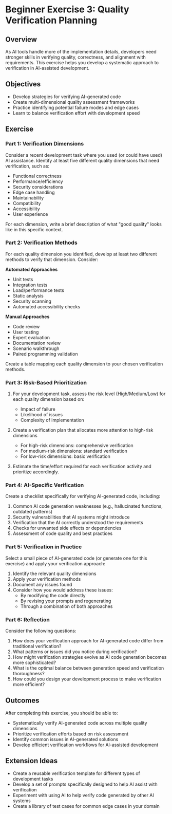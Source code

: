 # Beginner Exercise 3: Quality Verification Planning

## Overview

As AI tools handle more of the implementation details, developers need stronger skills in verifying quality, correctness, and alignment with requirements. This exercise helps you develop a systematic approach to verification in AI-assisted development.

## Objectives

- Develop strategies for verifying AI-generated code
- Create multi-dimensional quality assessment frameworks
- Practice identifying potential failure modes and edge cases
- Learn to balance verification effort with development speed

## Exercise

### Part 1: Verification Dimensions

Consider a recent development task where you used (or could have used) AI assistance. Identify at least five different quality dimensions that need verification, such as:
- Functional correctness
- Performance/efficiency
- Security considerations
- Edge case handling
- Maintainability
- Compatibility
- Accessibility
- User experience

For each dimension, write a brief description of what "good quality" looks like in this specific context.

### Part 2: Verification Methods

For each quality dimension you identified, develop at least two different methods to verify that dimension. Consider:

**Automated Approaches**
- Unit tests
- Integration tests
- Load/performance tests
- Static analysis
- Security scanning
- Automated accessibility checks

**Manual Approaches**
- Code review
- User testing
- Expert evaluation
- Documentation review
- Scenario walkthrough
- Paired programming validation

Create a table mapping each quality dimension to your chosen verification methods.

### Part 3: Risk-Based Prioritization

1. For your development task, assess the risk level (High/Medium/Low) for each quality dimension based on:
   - Impact of failure
   - Likelihood of issues
   - Complexity of implementation

2. Create a verification plan that allocates more attention to high-risk dimensions
   - For high-risk dimensions: comprehensive verification
   - For medium-risk dimensions: standard verification
   - For low-risk dimensions: basic verification

3. Estimate the time/effort required for each verification activity and prioritize accordingly.

### Part 4: AI-Specific Verification

Create a checklist specifically for verifying AI-generated code, including:

1. Common AI code generation weaknesses (e.g., hallucinated functions, outdated patterns)
2. Security vulnerabilities that AI systems might introduce
3. Verification that the AI correctly understood the requirements
4. Checks for unwanted side effects or dependencies
5. Assessment of code quality and best practices

### Part 5: Verification in Practice

Select a small piece of AI-generated code (or generate one for this exercise) and apply your verification approach:

1. Identify the relevant quality dimensions
2. Apply your verification methods
3. Document any issues found
4. Consider how you would address these issues:
   - By modifying the code directly
   - By revising your prompts and regenerating
   - Through a combination of both approaches

### Part 6: Reflection

Consider the following questions:
1. How does your verification approach for AI-generated code differ from traditional verification?
2. What patterns or issues did you notice during verification?
3. How might verification strategies evolve as AI code generation becomes more sophisticated?
4. What is the optimal balance between generation speed and verification thoroughness?
5. How could you design your development process to make verification more efficient?

## Outcomes

After completing this exercise, you should be able to:
- Systematically verify AI-generated code across multiple quality dimensions
- Prioritize verification efforts based on risk assessment
- Identify common issues in AI-generated solutions
- Develop efficient verification workflows for AI-assisted development

## Extension Ideas

- Create a reusable verification template for different types of development tasks
- Develop a set of prompts specifically designed to help AI assist with verification
- Experiment with using AI to help verify code generated by other AI systems
- Create a library of test cases for common edge cases in your domain
